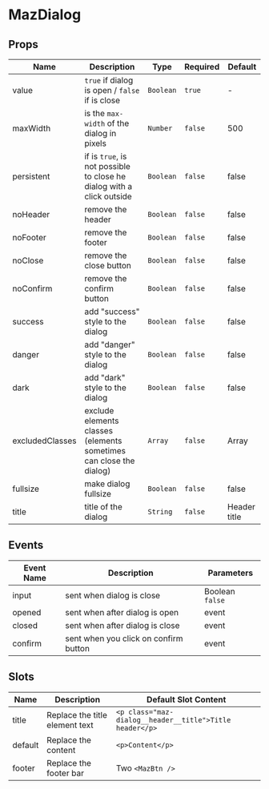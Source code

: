 # MazDialog

## Props

<!-- @vuese:MazDialog:props:start -->

| Name            | Description                                                           | Type      | Required | Default      |
| --------------- | --------------------------------------------------------------------- | --------- | -------- | ------------ |
| value           | `true` if dialog is open / `false` if is close                        | `Boolean` | `true`   | -            |
| maxWidth        | is the `max-width` of the dialog in pixels                            | `Number`  | `false`  | 500          |
| persistent      | if is `true`, is not possible to close he dialog with a click outside | `Boolean` | `false`  | false        |
| noHeader        | remove the header                                                     | `Boolean` | `false`  | false        |
| noFooter        | remove the footer                                                     | `Boolean` | `false`  | false        |
| noClose         | remove the close button                                               | `Boolean` | `false`  | false        |
| noConfirm       | remove the confirm button                                             | `Boolean` | `false`  | false        |
| success         | add "success" style to the dialog                                     | `Boolean` | `false`  | false        |
| danger          | add "danger" style to the dialog                                      | `Boolean` | `false`  | false        |
| dark            | add "dark" style to the dialog                                        | `Boolean` | `false`  | false        |
| excludedClasses | exclude elements classes (elements sometimes can close the dialog)    | `Array`   | `false`  | Array        |
| fullsize        | make dialog fullsize                                                  | `Boolean` | `false`  | false        |
| title           | title of the dialog                                                   | `String`  | `false`  | Header title |

<!-- @vuese:MazDialog:props:end -->

## Events

<!-- @vuese:MazDialog:events:start -->

| Event Name | Description                           | Parameters      |
| ---------- | ------------------------------------- | --------------- |
| input      | sent when dialog is close             | Boolean `false` |
| opened     | sent when after dialog is open        | event           |
| closed     | sent when after dialog is close       | event           |
| confirm    | sent when you click on confirm button | event           |

<!-- @vuese:MazDialog:events:end -->

## Slots

<!-- @vuese:MazDialog:slots:start -->

| Name    | Description                    | Default Slot Content                                    |
| ------- | ------------------------------ | ------------------------------------------------------- |
| title   | Replace the title element text | `<p class="maz-dialog__header__title">Title header</p>` |
| default | Replace the content            | `<p>Content</p>`                                        |
| footer  | Replace the footer bar         | Two `<MazBtn />`                                        |

<!-- @vuese:MazDialog:slots:end -->
